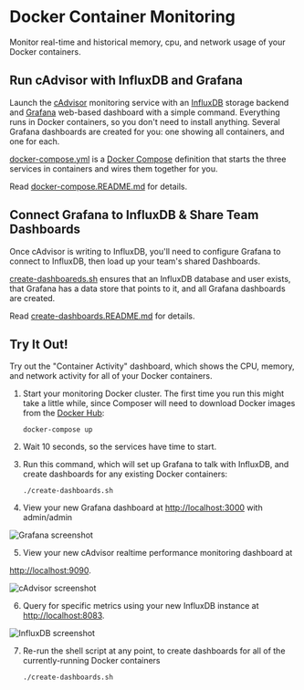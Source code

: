 # Docker Container Monitoring

Monitor real-time and historical memory, cpu, and network usage of your Docker containers.


Run cAdvisor with InfluxDB and Grafana
--------------------------------------

Launch the [cAdvisor](https://github.com/google/cadvisor) monitoring
service with an
[InfluxDB](https://influxdb.com/docs/v0.9/introduction/overview.html)
storage backend and [Grafana](http://grafana.org/) web-based dashboard
with a simple command. Everything runs in
Docker containers, so you don't need to install anything. Several Grafana
dashboards are created for you: one showing all containers, and one for
each.

[docker-compose.yml](docker-compose.yml) is a
[Docker Compose](https://docs.docker.com/compose/) definition that
starts the three services in containers and wires them together for you.

Read [docker-compose.README.md](docker-compose.README.md) for details.


Connect Grafana to InfluxDB & Share Team Dashboards
---------------------------------------------------

Once cAdvisor is writing to InfluxDB, you'll need to configure
Grafana to connect to InfluxDB, then load up your team's shared
Dashboards.

[create-dashboareds.sh](create-dashboards.sh) ensures that an InfluxDB
database and user exists, that Grafana has a data store that points
to it, and all Grafana dashboards are created.

Read [create-dashboards.README.md](create-dashboards.README.md) for details.


Try It Out!
-----------

Try out the "Container Activity" dashboard, which shows the CPU, memory,
and network activity for all of your Docker containers.

1. Start your monitoring Docker cluster. The first time you run this might
take a little while, since Composer will need to download Docker images
from the [Docker Hub](https://registry.hub.docker.com/search):

      ```
      docker-compose up
      ```
2. Wait 10 seconds, so the services have time to start.

3. Run this command, which will set up Grafana to talk with InfluxDB,
and create dashboards for any existing Docker containers:

      ```
      ./create-dashboards.sh
      ```
4. View your new Grafana dashboard at [http://localhost:3000](http://localhost:3000) with admin/admin

  ![Grafana screenshot](screenshots/grafana-screenshot.png)

5. View your new cAdvisor realtime performance monitoring dashboard at

  [http://localhost:9090](http://localhost:9090).

  ![cAdvisor screenshot](screenshots/cadvisor-screenshot.png)

6. Query for specific metrics using your new InfluxDB instance at [http://localhost:8083](http://localhost:8083).

  ![InfluxDB screenshot](screenshots/influxdb-screenshot.png)

7. Re-run the shell script at any point, to create dashboards for all of the currently-running Docker containers

    ```
    ./create-dashboards.sh
    ```
